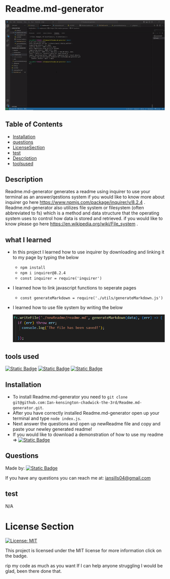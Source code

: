 # Readme.md-generator


![readme.md-generator](./images/readme%20generator%20gif.gif)


## Table of Contents

* [Installation](#installation)
* [questions](#questions)
* [LicenseSection](#license-section)
* [test](#test)
* [Description](#description)
* [toolsused](#tools-used)


## Description


Readme.md-generator generates a readme using inquirer to use your terminal as an answer/qestions system if you would like to know more about inquirer 
go here https://www.npmjs.com/package/inquirer/v/8.2.4 . 
Readme.md-generator also utilizes file system or filesystem (often abbreviated to fs) which is a method and data structure that the operating system uses to control how data is stored and retrieved. if you would like to know please go here https://en.wikipedia.org/wiki/File_system .


## what I learned

 * In this project I learned how to use inquirer by downloading and linking it to my page by typing the below
    * `npm install`
    * `npm i inquirer@8.2.4`
    * `const inquirer = require('inquirer')` 
 * I learned how to link javascript functions to seperate pages 
    * `const generateMarkdown = require('./utils/generateMarkdown.js')`
 * I learned how to use file system by writing the below
     
     ![filessystemexample](./images/file%20system.PNG)



## tools used
[![Static Badge](https://img.shields.io/badge/node.js-red)](https://nodejs.org/en/download) 
[![Static Badge](https://img.shields.io/badge/inquirer-orange)](https://www.npmjs.com/package/inquirer/v/8.2.4) 
[![Static Badge](https://img.shields.io/badge/javascript-yellow)](https://developer.mozilla.org/en-US/docs/Web/JavaScript) 



## Installation

* To install Readme.md-generator you need to `git clone git@github.com:Ian-kensington-chadwick-the-3rd/Readme.md-generator.git`.
* After you have correctly installed Readme.md-generator open up your terminal and type `node index.js`.
* Next answer the questions and open up newReadme file and copy and paste your newley generated readme!
* If you would like to download a demonstration of how to use my readme => [![Static Badge](https://img.shields.io/badge/Readme.md_generator-demo-yellow)](https://drive.google.com/file/d/1h5scobiFglktoy-VVnJNF59fRLfV79vP/view)
## Questions


Made by:    [![Static Badge](https://img.shields.io/badge/Ian_kensington_chadwick_the_3rd-2023_portfolio-blue)](https://ian-kensington-chadwick-the-3rd.github.io/IanSills-portfolio/)

If you have any questions you can reach me at: iansills04@gmail.com


## test

N/A

# License Section

[![License: MIT](https://img.shields.io/badge/License-MIT-yellow.svg)](https://opensource.org/licenses/MIT) 

This project is licensed under the MIT license for more information click on the badge.

rip my code as much as you want If I can help anyone struggling I would be glad, been there done that.
